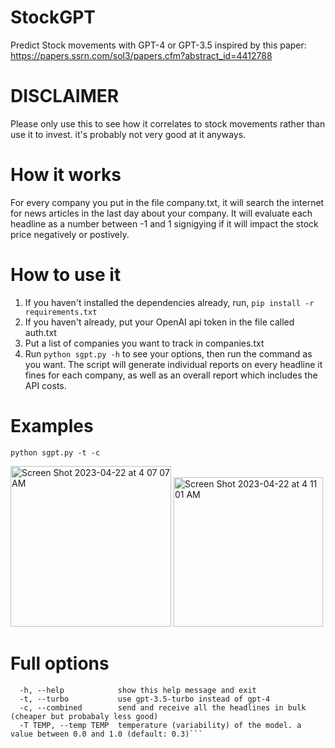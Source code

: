 # StockGPT
Predict Stock movements with GPT-4 or GPT-3.5
inspired by this paper: https://papers.ssrn.com/sol3/papers.cfm?abstract_id=4412788

# DISCLAIMER
Please only use this to see how it correlates to stock movements rather than use it to invest.
it's probably not very good at it anyways.

# How it works
For every company you put in the file company.txt, it will search the internet for news articles in the last day about your company.
It will evaluate each headline as a number between -1 and 1 signigying if it will impact the stock price negatively or postively.

# How to use it
1. If you haven't installed the dependencies already, run, ```pip install -r requirements.txt```
2. If you haven't already, put your OpenAI api token in the file called auth.txt
3. Put a list of companies you want to track in companies.txt
4. Run ```python sgpt.py -h``` to see your options, then run the command as you want.
The script will generate individual reports on every headline it fines for each company, as well as an overall report which includes the API costs.

# Examples
```python sgpt.py -t -c```

<img width="257" alt="Screen Shot 2023-04-22 at 4 07 07 AM" src="https://user-images.githubusercontent.com/29033313/233757108-6ddd34af-e3df-4bb4-a71c-34519166e785.png">

<img width="239" alt="Screen Shot 2023-04-22 at 4 11 01 AM" src="https://user-images.githubusercontent.com/29033313/233757155-63018c25-6a6f-4f19-ade4-cc0f0a43610c.png">

# Full options
```optional arguments:
  -h, --help            show this help message and exit
  -t, --turbo           use gpt-3.5-turbo instead of gpt-4
  -c, --combined        send and receive all the headlines in bulk (cheaper but probabaly less good)
  -T TEMP, --temp TEMP  temperature (variability) of the model. a value between 0.0 and 1.0 (default: 0.3)```
